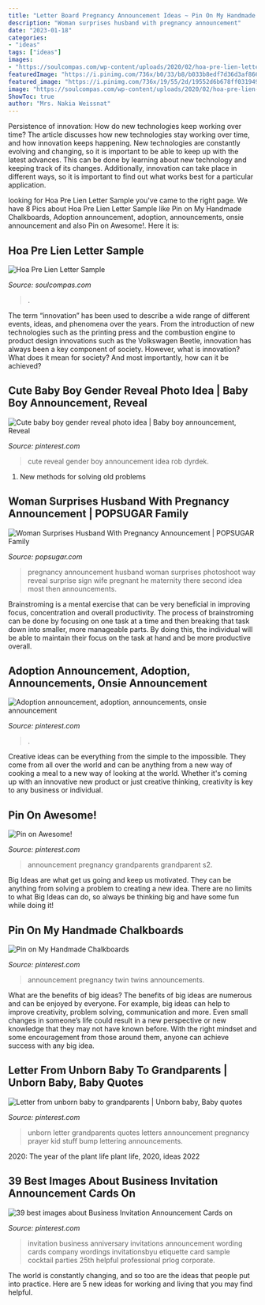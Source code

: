 ```yaml
---
title: "Letter Board Pregnancy Announcement Ideas ~ Pin On My Handmade Chalkboards"
description: "Woman surprises husband with pregnancy announcement"
date: "2023-01-18"
categories:
- "ideas"
tags: ["ideas"]
images:
- "https://soulcompas.com/wp-content/uploads/2020/02/hoa-pre-lien-letter-sample.jpg"
featuredImage: "https://i.pinimg.com/736x/b0/33/b8/b033b8edf7d36d3af86606e16602306e.jpg"
featured_image: "https://i.pinimg.com/736x/19/55/2d/19552d6b678ff0319495097bafcc86a0--twins-announcement-pregnancy-announcements.jpg"
image: "https://soulcompas.com/wp-content/uploads/2020/02/hoa-pre-lien-letter-sample.jpg"
ShowToc: true
author: "Mrs. Nakia Weissnat"
---
```



Persistence of innovation: How do new technologies keep working over time?
The article discusses how new technologies stay working over time, and how innovation keeps happening. New technologies are constantly evolving and changing, so it is important to be able to keep up with the latest advances. This can be done by learning about new technology and keeping track of its changes. Additionally, innovation can take place in different ways, so it is important to find out what works best for a particular application.

	

		
looking for Hoa Pre Lien Letter Sample you've came to the right page. We have 8 Pics about Hoa Pre Lien Letter Sample like Pin on My Handmade Chalkboards, Adoption announcement, adoption, announcements, onsie announcement and also Pin on Awesome!. Here it is:
		
    
## Hoa Pre Lien Letter Sample

<img loading=lazy src="https://soulcompas.com/wp-content/uploads/2020/02/hoa-pre-lien-letter-sample.jpg" onerror="this.onerror=null;this.src='https://tse1.mm.bing.net/th?id=OIP.Epk3cja5g778Eea-YQAWaAHaKW&amp;pid=15.1';" alt="Hoa Pre Lien Letter Sample">

_Source: soulcompas.com_

>. 

	

The term “innovation” has been used to describe a wide range of different events, ideas, and phenomena over the years. From the introduction of new technologies such as the printing press and the combustion engine to product design innovations such as the Volkswagen Beetle, innovation has always been a key component of society. However, what is innovation? What does it mean for society? And most importantly, how can it be achieved?

    
## Cute Baby Boy Gender Reveal Photo Idea | Baby Boy Announcement, Reveal

<img loading=lazy src="https://i.pinimg.com/736x/80/79/f9/8079f9bdea04b22b0b68087c2e4a08a1--rob-dyrdek-cute-ideas.jpg" onerror="this.onerror=null;this.src='https://tse4.mm.bing.net/th?id=OIP.LnqL2-xaxJ3DUN4QOf13hAHaHU&amp;pid=15.1';" alt="Cute baby boy gender reveal photo idea | Baby boy announcement, Reveal">

_Source: pinterest.com_

>cute reveal gender boy announcement idea rob dyrdek. 

	

1. New methods for solving old problems

    
## Woman Surprises Husband With Pregnancy Announcement | POPSUGAR Family

<img loading=lazy src="https://media1.popsugar-assets.com/files/thumbor/Uw_M1Al7KuvJt4jiKLFyTjaQ-IU/fit-in/1024x1024/filters:format_auto-!!-:strip_icc-!!-/2017/08/21/773/n/24155406/0bf1e95a599b198c9ac360.65618306_edit_img_cover_file_16442351_1503335206/i/Woman-Surprises-Husband-Pregnancy-Announcement.jpg" onerror="this.onerror=null;this.src='https://tse4.mm.bing.net/th?id=OIP.xh1kIjTEB-T-hTsk2AIcnAHaLG&amp;pid=15.1';" alt="Woman Surprises Husband With Pregnancy Announcement | POPSUGAR Family">

_Source: popsugar.com_

>pregnancy announcement husband woman surprises photoshoot way reveal surprise sign wife pregnant he maternity there second idea most then announcements. 

	

Brainstroming is a mental exercise that can be very beneficial in improving focus, concentration and overall productivity. The process of brainstroming can be done by focusing on one task at a time and then breaking that task down into smaller, more manageable parts. By doing this, the individual will be able to maintain their focus on the task at hand and be more productive overall.

    
## Adoption Announcement, Adoption, Announcements, Onsie Announcement

<img loading=lazy src="https://i.pinimg.com/736x/b0/33/b8/b033b8edf7d36d3af86606e16602306e.jpg" onerror="this.onerror=null;this.src='https://tse3.mm.bing.net/th?id=OIP.nhmpqhXoiNfmTrv7xatQCQHaJQ&amp;pid=15.1';" alt="Adoption announcement, adoption, announcements, onsie announcement">

_Source: pinterest.com_

>. 

	

Creative ideas can be everything from the simple to the impossible. They come from all over the world and can be anything from a new way of cooking a meal to a new way of looking at the world. Whether it's coming up with an innovative new product or just creative thinking, creativity is key to any business or individual.

    
## Pin On Awesome!

<img loading=lazy src="https://i.pinimg.com/736x/4c/41/6f/4c416f83d12c7cfca2c7558a8f561a76--grandparent-pregnancy-announcement-pregnancy-announcements.jpg" onerror="this.onerror=null;this.src='https://tse2.mm.bing.net/th?id=OIP.wPEc8utl5l57KxUYZf_RBAHaJ3&amp;pid=15.1';" alt="Pin on Awesome!">

_Source: pinterest.com_

>announcement pregnancy grandparents grandparent s2. 

	

Big Ideas are what get us going and keep us motivated. They can be anything from solving a problem to creating a new idea. There are no limits to what Big Ideas can do, so always be thinking big and have some fun while doing it!

    
## Pin On My Handmade Chalkboards

<img loading=lazy src="https://i.pinimg.com/736x/19/55/2d/19552d6b678ff0319495097bafcc86a0--twins-announcement-pregnancy-announcements.jpg" onerror="this.onerror=null;this.src='https://tse3.mm.bing.net/th?id=OIP.QZPWzA5Hb0Fxy8tbzBbXQgHaLt&amp;pid=15.1';" alt="Pin on My Handmade Chalkboards">

_Source: pinterest.com_

>announcement pregnancy twin twins announcements. 

	

What are the benefits of big ideas?
The benefits of big ideas are numerous and can be enjoyed by everyone. For example, big ideas can help to improve creativity, problem solving, communication and more. Even small changes in someone’s life could result in a new perspective or new knowledge that they may not have known before. With the right mindset and some encouragement from those around them, anyone can achieve success with any big idea.

    
## Letter From Unborn Baby To Grandparents | Unborn Baby, Baby Quotes

<img loading=lazy src="https://i.pinimg.com/originals/82/bb/c7/82bbc77a3344f2796625e6477deb5dc3.jpg" onerror="this.onerror=null;this.src='https://tse2.mm.bing.net/th?id=OIP.vUUXEMEp6aHe-SPD4LJwHwHaNJ&amp;pid=15.1';" alt="Letter from unborn baby to grandparents | Unborn baby, Baby quotes">

_Source: pinterest.com_

>unborn letter grandparents quotes letters announcement pregnancy prayer kid stuff bump lettering announcements. 

	

2020: The year of the plant life
plant life, 2020, ideas 2022

    
## 39 Best Images About Business Invitation Announcement Cards On

<img loading=lazy src="https://s-media-cache-ak0.pinimg.com/736x/13/75/85/13758564c87b85ee4727615794c4da13--anniversary-party-invitations-anniversary-parties.jpg" onerror="this.onerror=null;this.src='https://tse3.mm.bing.net/th?id=OIP.Nd3oDnTOO08SI54y3HLUPAAAAA&amp;pid=15.1';" alt="39 best images about Business Invitation Announcement Cards on">

_Source: pinterest.com_

>invitation business anniversary invitations announcement wording cards company wordings invitationsbyu etiquette card sample cocktail parties 25th helpful professional prlog corporate. 

	

The world is constantly changing, and so too are the ideas that people put into practice. Here are 5 new ideas for working and living that you may find helpful.

